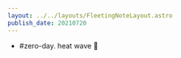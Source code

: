 ```yaml
---
layout: ../../layouts/FleetingNoteLayout.astro
publish_date: 20210720
---
```


- #zero-day. heat wave 🥵
